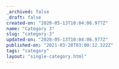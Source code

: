 ```yaml
---
_archived: false
_draft: false
created-on: "2020-05-13T10:04:06.977Z"
name: "Category 3"
slug: "category-3"
updated-on: "2020-05-13T10:04:06.977Z"
published-on: "2021-03-28T03:00:12.322Z"
tags: "category"
layout: "single-category.html"
---
```



